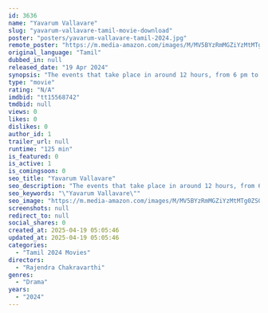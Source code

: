 ```yaml
---
id: 3636
name: "Yavarum Vallavare"
slug: "yavarum-vallavare-tamil-movie-download"
poster: "posters/yavarum-vallavare-tamil-2024.jpg"
remote_poster: "https://m.media-amazon.com/images/M/MV5BYzRmMGZiYzMtMTg0ZS00ZTYzLTlmMDgtZWZlNDY5Y2NhZTMzXkEyXkFqcGdeQXVyMTA4MzQ4NzMw._V1_SX300.jpg"
original_language: "Tamil"
dubbed_in: null
released_date: "19 Apr 2024"
synopsis: "The events that take place in around 12 hours, from 6 pm to 6 am."
type: "movie"
rating: "N/A"
imdbid: "tt15568742"
tmdbid: null
views: 0
likes: 0
dislikes: 0
author_id: 1
trailer_url: null
runtime: "125 min"
is_featured: 0
is_active: 1
is_comingsoon: 0
seo_title: "Yavarum Vallavare"
seo_description: "The events that take place in around 12 hours, from 6 pm to 6 am."
seo_keywords: "\"Yavarum Vallavare\""
seo_image: "https://m.media-amazon.com/images/M/MV5BYzRmMGZiYzMtMTg0ZS00ZTYzLTlmMDgtZWZlNDY5Y2NhZTMzXkEyXkFqcGdeQXVyMTA4MzQ4NzMw._V1_SX300.jpg"
screenshots: null
redirect_to: null
social_shares: 0
created_at: 2025-04-19 05:05:46
updated_at: 2025-04-19 05:05:46
categories:
  - "Tamil 2024 Movies"
directors:
  - "Rajendra Chakravarthi"
genres:
  - "Drama"
years:
  - "2024"
---
```

